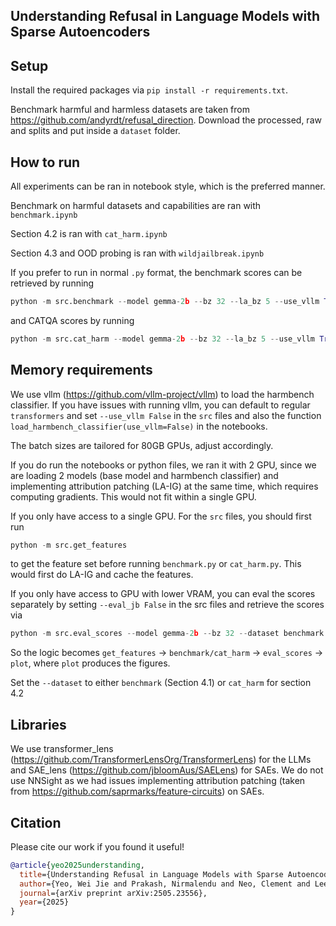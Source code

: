 ## Understanding Refusal in Language Models with Sparse Autoencoders

## Setup

Install the required packages via `pip install -r requirements.txt`.

Benchmark harmful and harmless datasets are taken from https://github.com/andyrdt/refusal_direction. Download the processed, raw and splits and put inside a `dataset` folder.

## How to run

All experiments can be ran in notebook style, which is the preferred manner. 

Benchmark on harmful datasets and capabilities are ran with `benchmark.ipynb`

Section 4.2 is ran with `cat_harm.ipynb`

Section 4.3 and OOD probing is ran with `wildjailbreak.ipynb`

If you prefer to run in normal `.py` format, the benchmark scores can be retrieved by running
```python
python -m src.benchmark --model gemma-2b --bz 32 --la_bz 5 --use_vllm True --eval_jb True
```

and CATQA scores by running
```python
python -m src.cat_harm --model gemma-2b --bz 32 --la_bz 5 --use_vllm True --eval_jb True
```

## Memory requirements

We use vllm (https://github.com/vllm-project/vllm) to load the harmbench classifier. If you have issues with running vllm, you can default to regular `transformers` and set `--use_vllm False` in the `src` files and also the function `load_harmbench_classifier(use_vllm=False)` in the notebooks.

The batch sizes are tailored for 80GB GPUs, adjust accordingly.

If you do run the notebooks or python files, we ran it with 2 GPU, since we are loading 2 models (base model and harmbench classifier) and implementing attribution patching (LA-IG) at the same time, which requires computing gradients. This would not fit within a single GPU. 

If you only have access to a single GPU. For the `src` files, you should first run 
```python
python -m src.get_features
```
to get the feature set before running `benchmark.py` or `cat_harm.py`. This would first do LA-IG and cache the features.

If you only have access to GPU with lower VRAM, you can eval the scores separately by setting `--eval_jb False` in the src files and retrieve the scores via
```python
python -m src.eval_scores --model gemma-2b --bz 32 --dataset benchmark
```
So the logic becomes `get_features` -> `benchmark/cat_harm` -> `eval_scores` -> `plot`, where `plot` produces the figures.

Set the `--dataset` to either `benchmark` (Section 4.1) or `cat_harm` for section 4.2

## Libraries

We use transformer_lens (https://github.com/TransformerLensOrg/TransformerLens) for the LLMs and SAE_lens (https://github.com/jbloomAus/SAELens) for SAEs. We do not use NNSight as we had issues implementing attribution patching (taken from https://github.com/saprmarks/feature-circuits) on SAEs.

## Citation
Please cite our work if you found it useful! 

```bibtex
@article{yeo2025understanding,
  title={Understanding Refusal in Language Models with Sparse Autoencoders},
  author={Yeo, Wei Jie and Prakash, Nirmalendu and Neo, Clement and Lee, Roy Ka-Wei and Cambria, Erik and Satapathy, Ranjan},
  journal={arXiv preprint arXiv:2505.23556},
  year={2025}
}